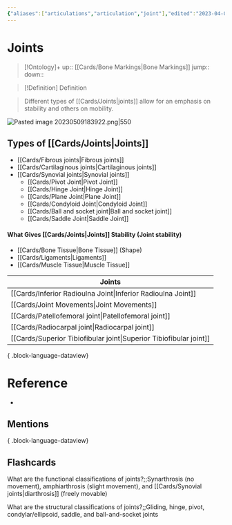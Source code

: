 ```yaml
---
{"aliases":["articulations","articulation","joint"],"edited":"2023-04-06 Thu","date created":"2022-12-12 Mon","dg-publish":true,"permalink":"/cards/joints/","dgPassFrontmatter":true}
---
```


# Joints

> [!Ontology]+
> up:: [[Cards/Bone Markings\|Bone Markings]]
> jump::
> down:: 

> [!Definition] Definition
> 

> Different types of [[Cards/Joints\|joints]] allow for an emphasis on stability and others on mobility.

![Pasted image 20230509183922.png|550](/img/user/Extras/Images/Pasted%20image%2020230509183922.png)

## Types of [[Cards/Joints\|Joints]]
- [[Cards/Fibrous joints\|Fibrous joints]]
- [[Cards/Cartilaginous joints\|Cartilaginous joints]]
- [[Cards/Synovial joints\|Synovial joints]]
	- [[Cards/Pivot Joint\|Pivot Joint]]
	- [[Cards/Hinge Joint\|Hinge Joint]]
	- [[Cards/Plane Joint\|Plane Joint]]
	- [[Cards/Condyloid Joint\|Condyloid Joint]]
	- [[Cards/Ball and socket joint\|Ball and socket joint]]
	- [[Cards/Saddle Joint\|Saddle Joint]]

#### What Gives [[Cards/Joints\|Joints]] Stability (Joint stability)
- [[Cards/Bone Tissue\|Bone Tissue]] (Shape)
- [[Cards/Ligaments\|Ligaments]]
- [[Cards/Muscle Tissue\|Muscle Tissue]]

| Joints                                                                |
| --------------------------------------------------------------------- |
| [[Cards/Inferior Radioulna Joint\|Inferior Radioulna Joint]]       |
| [[Cards/Joint Movements\|Joint Movements]]                         |
| [[Cards/Patellofemoral joint\|Patellofemoral joint]]               |
| [[Cards/Radiocarpal joint\|Radiocarpal joint]]                     |
| [[Cards/Superior Tibiofibular joint\|Superior Tibiofibular joint]] |

{ .block-language-dataview}

# Reference
- 

## Mentions

{ .block-language-dataview}

## Flashcards

What are the functional classifications of joints?;;Synarthrosis (no movement), amphiarthrosis (slight movement), and [[Cards/Synovial joints\|diarthrosis]] (freely movable)
<!--SR:!2023-10-24,1,130-->

What are the structural classifications of joints?;;Gliding, hinge, pivot, condylar/ellipsoid, saddle, and ball-and-socket joints
<!--SR:!2023-12-09,95,270-->
